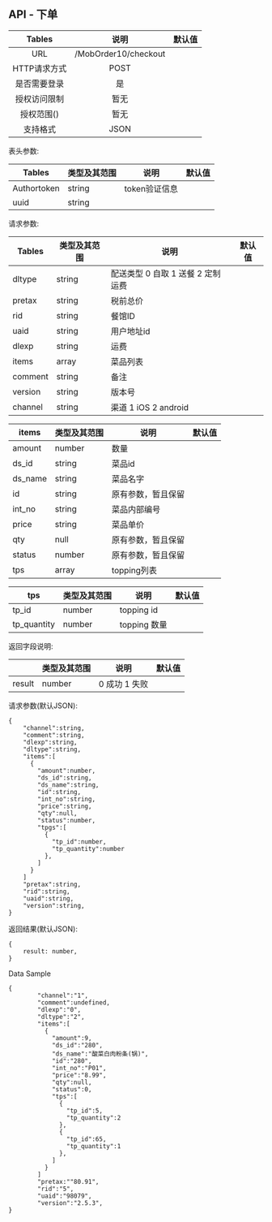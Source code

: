 ## API - 下单


|    Tables    |         说明         | 默认值 |
| :----------: | :------------------: | :----: |
|     URL      | /MobOrder10/checkout |        |
| HTTP请求方式 |         POST         |        |
| 是否需要登录 |          是          |        |
| 授权访问限制 |         暂无         |        |
|  授权范围()  |         暂无         |        |
|   支持格式   |         JSON         |        |

表头参数:

| Tables      | 类型及其范围 | 说明          | 默认值 |
| ----------- | ------------ | ------------- | ------ |
| Authortoken | string       | token验证信息 |        |
| uuid        | string       |               |        |


请求参数:

| Tables  | 类型及其范围 | 说明                               | 默认值 |
| ------- | ------------ | ---------------------------------- | ------ |
| dltype  | string       | 配送类型  0 自取 1 送餐 2 定制运费 |        |
| pretax  | string       | 税前总价                           |        |
| rid     | string       | 餐馆ID                             |        |
| uaid    | string       | 用户地址id                         |        |
| dlexp   | string       | 运费                               |        |
| items   | array        | 菜品列表                           |        |
| comment | string       | 备注                               |        |
| version | string       | 版本号                             |        |
| channel | string       | 渠道 1 iOS 2 android               |        |




| items   | 类型及其范围 | 说明               | 默认值 |
| ------- | ------------ | ------------------ | ------ |
| amount  | number       | 数量               |        |
| ds_id   | string       | 菜品id             |        |
| ds_name | string       | 菜品名字           |        |
| id      | string       | 原有参数，暂且保留 |        |
| int_no  | string       | 菜品内部编号       |        |
| price   | string       | 菜品单价           |        |
| qty     | null         | 原有参数，暂且保留 |        |
| status  | number       | 原有参数，暂且保留 |        |
| tps     | array        | topping列表        |        |

| tps         | 类型及其范围 | 说明         | 默认值 |
| ----------- | ------------ | ------------ | ------ |
| tp_id       | number       | topping id   |        |
| tp_quantity | number       | topping 数量 |        |
返回字段说明:

|        | 类型及其范围 | 说明          | 默认值 |
| ------ | ------------ | ------------- | ------ |
| result | number       | 0 成功 1 失败 |        |


请求参数(默认JSON):

```
{
    "channel":string,
    "comment":string,
    "dlexp":string,
    "dltype":string,
    "items":[
      {
        "amount":number,
        "ds_id":string,
        "ds_name":string,
        "id":string,
        "int_no":string,
        "price":string,
        "qty":null,
        "status":number,
        "tpgs":[
          {
            "tp_id":number,
            "tp_quantity":number
          },
        ]
      }
    ]
    "pretax":string,
    "rid":string,
    "uaid":string,
    "version":string,
}
```

返回结果(默认JSON):

```
{
    result: number,
}
```


Data Sample
```
{
        "channel":"1",
        "comment":undefined,
        "dlexp":"0",
        "dltype":"2",
        "items":[
          {
            "amount":9,
            "ds_id":"280",
            "ds_name":"酸菜白肉粉条(锅)",
            "id":"280",
            "int_no":"P01",
            "price":"8.99",
            "qty":null,
            "status":0,
            "tps":[
              {
                "tp_id":5,
                "tp_quantity":2
              },
              {
                "tp_id":65,
                "tp_quantity":1
              },
            ]
          }
        ]
        "pretax:""80.91",
        "rid":"5",
        "uaid":"98079",
        "version":"2.5.3",
}
```
